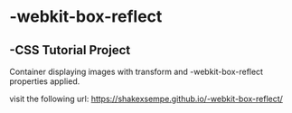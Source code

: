 # -webkit-box-reflect

## -CSS Tutorial Project

Container displaying images with transform and -webkit-box-reflect properties applied.



visit the following url: https://shakexsempe.github.io/-webkit-box-reflect/